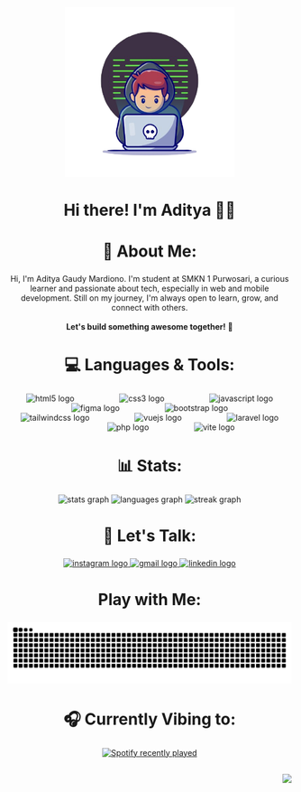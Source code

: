 <div align="center">
  <img height="300" src="image/writing-code.png"  />
</div>

###

<h1 align="center">Hi there! I'm Aditya 👋🏼</h1>

##

<h1 align="center">🙋 About Me:</h1>

###

<p align="center">Hi, I'm Aditya Gaudy Mardiono. I'm student at SMKN 1 Purwosari, a curious learner and passionate about tech, especially in web and mobile development. Still on my journey, I'm always open to learn, grow, and connect with others.  <br><br><strong>Let's build something awesome together!</strong> 🚀</p>

#

<h1 align="center">💻 Languages & Tools:</h1>

###

<div align="center">
  <img src="https://cdn.jsdelivr.net/gh/devicons/devicon/icons/html5/html5-original.svg" height="40" alt="html5 logo"  />
  <img width="72" />
  <img src="https://cdn.jsdelivr.net/gh/devicons/devicon/icons/css3/css3-original.svg" height="40" alt="css3 logo"  />
  <img width="72" />
  <img src="https://cdn.simpleicons.org/javascript/F7DF1E" height="40" alt="javascript logo"  />
  <img width="72" />
  <img src="https://cdn.jsdelivr.net/gh/devicons/devicon/icons/figma/figma-original.svg" height="40" alt="figma logo"  />
  <img width="72" />
  <img src="https://cdn.simpleicons.org/bootstrap/7952B3" height="40" alt="bootstrap logo"  />
  <img width="72" />
  <img src="https://cdn.simpleicons.org/tailwindcss/06B6D4" height="40" alt="tailwindcss logo"  />
  <img width="72" />
  <img src="https://cdn.jsdelivr.net/gh/devicons/devicon/icons/vuejs/vuejs-original.svg" height="40" alt="vuejs logo"  />
  <img width="72" />
  <img src="https://cdn.simpleicons.org/laravel/FF2D20" height="40" alt="laravel logo"  />
  <img width="72" />
  <img src="https://cdn.simpleicons.org/php/777BB4" height="40" alt="php logo"  />
  <img width="72" />
  <img src="https://skillicons.dev/icons?i=vite" height="40" alt="vite logo"  />
</div>

#

<h1 align="center">📊 Stats:</h1>

###

<div align="center">
  <img src="https://github-readme-stats.vercel.app/api?username=Gaudy165&hide_title=false&hide_rank=false&show_icons=true&include_all_commits=true&count_private=true&disable_animations=false&theme=tokyonight&locale=en&hide_border=true&order=1" height="150" alt="stats graph"  />
  <img src="https://github-readme-stats.vercel.app/api/top-langs?username=Gaudy165&locale=en&hide_title=false&layout=compact&card_width=320&langs_count=5&theme=tokyonight&hide_border=true&order=2" height="150" alt="languages graph"  />
  <img src="https://streak-stats.demolab.com?user=Gaudy165&locale=en&mode=daily&theme=tokyonight&hide_border=true&border_radius=12&order=3" height="150" alt="streak graph"  />
</div>

#

###

<h1 align="center">💬 Let's Talk:</h1>

###

<div align="center">
  <a href="https://www.instagram.com/aditya.gaudy/" target="_blank">
    <img src="https://raw.githubusercontent.com/maurodesouza/profile-readme-generator/master/src/assets/icons/social/instagram/default.svg" width="90" height="40" alt="instagram logo" />
  </a>
  
  <a href="mailto:adityagaudy31@gmail.com" target="_blank">
    <img src="https://raw.githubusercontent.com/maurodesouza/profile-readme-generator/master/src/assets/icons/social/gmail/default.svg" width="90" height="40" alt="gmail logo" />
  </a>
  
  <a href="https://linkedin.com/in/aditya-gaudy-mardiono" target="_blank">
    <img src="https://raw.githubusercontent.com/maurodesouza/profile-readme-generator/master/src/assets/icons/social/linkedin/default.svg" width="90" height="40" alt="linkedin logo" />
  </a>

#

<h1 align="center">Play with Me:</h1>

###

<img src="https://raw.githubusercontent.com/Gaudy165/Gaudy165/output/snake.svg" alt="Snake animation" />

###

#

<h1 align="center">🎧 Currently Vibing to:</h1>

###

<div align="center">
  <a href="https://open.spotify.com/user/Gaudy">
    <img src="https://spotify-recently-played-readme.vercel.app/api?user=31lsphq47wdvajxmnr7kt4gpenpu&count=3&width=500" alt="Spotify recently played"  />
  </a>
</div>

##

<div align="right">
  <img src="https://visitor-badge.laobi.icu/badge?page_id=Gaudy165.Gaudy165&left_color=darkslateblue&right_color=royalblue&left_text=visitors"  />
</div>

###
